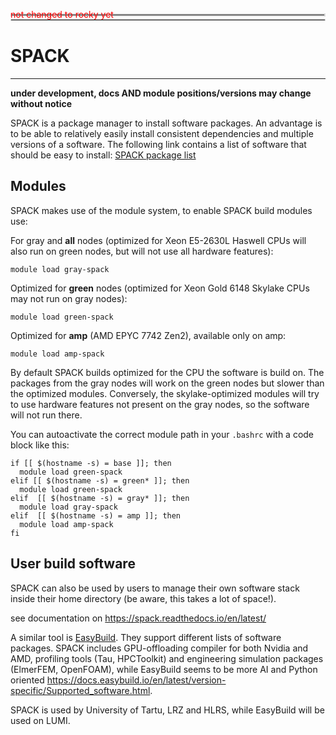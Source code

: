 <span style="color:red">not changed to rocky yet</span>

<hr style="margin-right: 0px; margin-bottom: 4px; margin-left: 0px; margin-top: -24px; border:2px solid  #d9d9d9 "></hr>
<hr style="margin: 4px 0px; border:1px solid  #d9d9d9 "></hr>

# SPACK

---

**under development, docs AND module positions/versions may change without notice**

SPACK is a package manager to install software packages. An advantage is to be able to relatively easily install consistent dependencies and multiple versions of a software. The following link contains a list of software that should be easy to install: [SPACK package list](https://spack.readthedocs.io/en/latest/package_list.html)

## Modules

SPACK makes use of the module system, to enable SPACK build modules use:

For gray and **all** nodes (optimized for Xeon E5-2630L Haswell CPUs will also run on green nodes, but will not use all hardware features):

    module load gray-spack

Optimized for **green** nodes (optimized for Xeon Gold 6148 Skylake CPUs may not run on gray nodes):

    module load green-spack

Optimized for **amp** (AMD EPYC 7742 Zen2), available only on amp:

    module load amp-spack

By default SPACK builds optimized for the CPU the software is build on.
The packages from the gray nodes will work on the green nodes but slower than the optimized modules. Conversely, the skylake-optimized modules will try to use hardware features not present on the gray nodes, so the software will not run there.


You can autoactivate the correct module path in your `.bashrc` with a code block like this:

    if [[ $(hostname -s) = base ]]; then
      module load green-spack
    elif [[ $(hostname -s) = green* ]]; then
      module load green-spack
    elif  [[ $(hostname -s) = gray* ]]; then
      module load gray-spack
    elif  [[ $(hostname -s) = amp ]]; then
      module load amp-spack
    fi



## User build software

SPACK can also be used by users to manage their own software stack inside their home directory (be aware, this takes a lot of space!).

see documentation on <https://spack.readthedocs.io/en/latest/>

A similar tool is [EasyBuild](https://docs.easybuild.io/en/latest/). They support different lists of software packages. SPACK includes GPU-offloading compiler for both Nvidia and AMD, profiling tools (Tau, HPCToolkit) and engineering simulation packages (ElmerFEM, OpenFOAM), while EasyBuild seems to be more AI and Python oriented <https://docs.easybuild.io/en/latest/version-specific/Supported_software.html>.

SPACK is used by University of Tartu, LRZ and HLRS, while EasyBuild will be used on LUMI.

